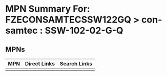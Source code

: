 



# MPN Summary For: FZECONSAMTECSSW122GQ > con-samtec : SSW-102-02-G-Q

## MPNs
  

|MPN|Direct Links|Search Links|
| :--- | :--- | :--- |
||||
